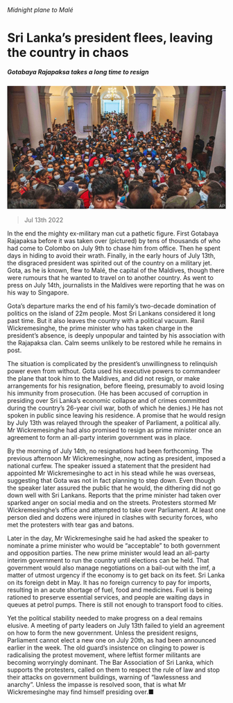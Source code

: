 ###### Midnight plane to Malé

# Sri Lanka’s president flees, leaving the country in chaos 

##### Gotabaya Rajapaksa takes a long time to resign 

![image](images/20220716_ASP002.jpg) 

> Jul 13th 2022 


In the end the mighty ex-military man cut a pathetic figure. First Gotabaya Rajapaksa  before it was taken over (pictured) by tens of thousands of  who had come to Colombo on July 9th to chase him from office. Then he spent days in hiding to avoid their wrath. Finally, in the early hours of July 13th, the disgraced president was spirited out of the country on a military jet. Gota, as he is known, flew to Malé, the capital of the Maldives, though there were rumours that he wanted to travel on to another country. As  went to press on July 14th, journalists in the Maldives were reporting that he was on his way to Singapore.

Gota’s departure marks the end of his family’s two-decade domination of politics on the island of 22m people. Most Sri Lankans considered it long past time. But it also leaves the country with a political vacuum. Ranil Wickremesinghe, the prime minister who has taken charge in the president’s absence, is deeply unpopular and tainted by his association with the Rajapaksa clan. Calm seems unlikely to be restored while he remains in post.

The situation is complicated by the president’s unwillingness to relinquish power even from without. Gota used his executive powers to commandeer the plane that took him to the Maldives, and did not resign, or make arrangements for his resignation, before fleeing, presumably to avoid losing his immunity from prosecution. (He has been accused of corruption in presiding over Sri Lanka’s economic collapse and of crimes committed during the country’s 26-year civil war, both of which he denies.) He has not spoken in public since leaving his residence. A promise that he would resign by July 13th was relayed through the speaker of Parliament, a political ally. Mr Wickremesinghe had also promised to resign as prime minister once an agreement to form an all-party interim government was in place.

By the morning of July 14th, no resignations had been forthcoming. The previous afternoon Mr Wickremesinghe, now acting as president, imposed a national curfew. The speaker issued a statement that the president had appointed Mr Wickremesinghe to act in his stead while he was overseas, suggesting that Gota was not in fact planning to step down. Even though the speaker later assured the public that he would, the dithering did not go down well with Sri Lankans. Reports that the prime minister had taken over sparked anger on social media and on the streets. Protesters stormed Mr Wickremesinghe’s office and attempted to take over Parliament. At least one person died and dozens were injured in clashes with security forces, who met the protesters with tear gas and batons.

Later in the day, Mr Wickremesinghe said he had asked the speaker to nominate a prime minister who would be “acceptable” to both government and opposition parties. The new prime minister would lead an all-party interim government to run the country until elections can be held. That government would also manage negotiations on a bail-out with the imf, a matter of utmost urgency if the economy is to get back on its feet. Sri Lanka  on its foreign debt in May. It has no foreign currency to pay for imports, resulting in an acute shortage of fuel, food and medicines. Fuel is being rationed to preserve essential services, and people are waiting days in queues at petrol pumps. There is still not enough to transport food to cities. 

Yet the political stability needed to make progress on a deal remains elusive. A meeting of party leaders on July 13th failed to yield an agreement on how to form the new government. Unless the president resigns, Parliament cannot elect a new one on July 20th, as had been announced earlier in the week. The old guard’s insistence on clinging to power is radicalising the protest movement, where leftist former militants are becoming worryingly dominant. The Bar Association of Sri Lanka, which supports the protesters, called on them to respect the rule of law and stop their attacks on government buildings, warning of “lawlessness and anarchy”. Unless the impasse is resolved soon, that is what Mr Wickremesinghe may find himself presiding over.■

